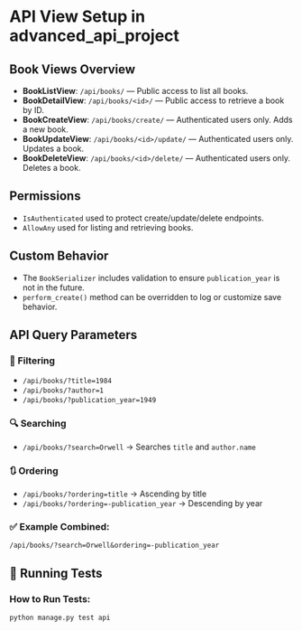 # API View Setup in advanced_api_project

## Book Views Overview

- **BookListView**: `/api/books/` — Public access to list all books.
- **BookDetailView**: `/api/books/<id>/` — Public access to retrieve a book by ID.
- **BookCreateView**: `/api/books/create/` — Authenticated users only. Adds a new book.
- **BookUpdateView**: `/api/books/<id>/update/` — Authenticated users only. Updates a book.
- **BookDeleteView**: `/api/books/<id>/delete/` — Authenticated users only. Deletes a book.

## Permissions

- `IsAuthenticated` used to protect create/update/delete endpoints.
- `AllowAny` used for listing and retrieving books.

## Custom Behavior

- The `BookSerializer` includes validation to ensure `publication_year` is not in the future.
- `perform_create()` method can be overridden to log or customize save behavior.

## API Query Parameters

### 🔎 Filtering
- `/api/books/?title=1984`
- `/api/books/?author=1`
- `/api/books/?publication_year=1949`

### 🔍 Searching
- `/api/books/?search=Orwell` → Searches `title` and `author.name`

### 🔃 Ordering
- `/api/books/?ordering=title` → Ascending by title
- `/api/books/?ordering=-publication_year` → Descending by year

### ✅ Example Combined:
`/api/books/?search=Orwell&ordering=-publication_year`

## 🧪 Running Tests

### How to Run Tests:
```bash
python manage.py test api
